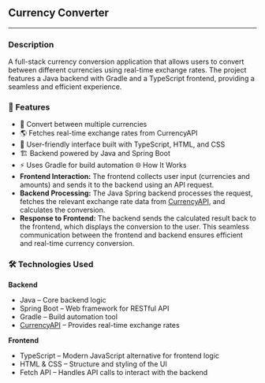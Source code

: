 ## Currency Converter
***
### Description
A full-stack currency conversion application that allows users to convert between
different currencies using real-time exchange rates. The project features a Java
backend with Gradle and a TypeScript frontend, providing a seamless and efficient
experience.

### 🚀 Features

- 🔄 Convert between multiple currencies
- 🌎 Fetches real-time exchange rates from CurrencyAPI
- 🎨 User-friendly interface built with TypeScript, HTML, and CSS
- 🏗️ Backend powered by Java and Spring Boot
- ⚡ Uses Gradle for build automation
  🌐 How It Works
- **Frontend Interaction:** The frontend collects user input (currencies and amounts)
  and sends it to the backend using an API request.
- **Backend Processing:** The Java Spring backend processes the request, fetches the
  relevant exchange rate data from [CurrencyAPI](https://currencyapi.com/), and calculates the conversion.
- **Response to Frontend:** The backend sends the calculated result back to the frontend,
  which displays the conversion to the user.
  This seamless communication between the frontend and backend ensures efficient and real-time currency conversion.

### 🛠️ Technologies Used

**Backend**
- Java – Core backend logic
- Spring Boot – Web framework for RESTful API
- Gradle – Build automation tool
- [CurrencyAPI](https://currencyapi.com/) – Provides real-time exchange rates
  
**Frontend**
- TypeScript – Modern JavaScript alternative for frontend logic
- HTML & CSS – Structure and styling of the UI
- Fetch API –  Handles API calls to interact with the backend